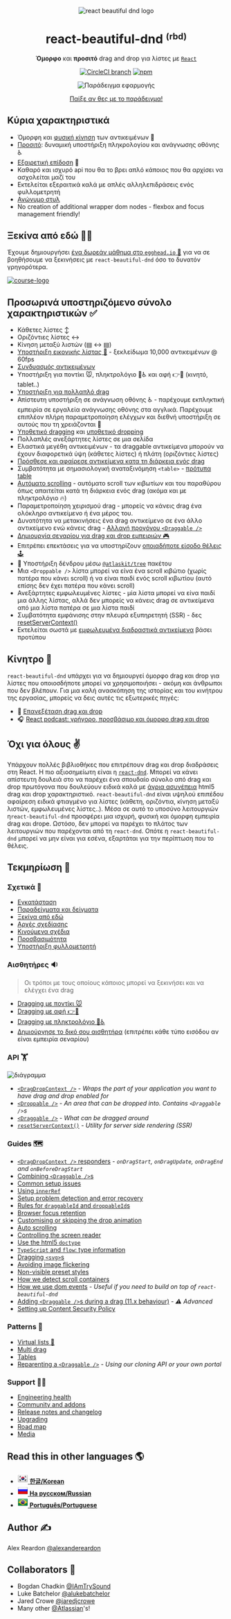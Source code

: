 <p align="center">
  <img src="https://user-images.githubusercontent.com/2182637/53611918-54c1ff80-3c24-11e9-9917-66ac3cef513d.png" alt="react beautiful dnd logo" />
</p>
<h1 align="center">react-beautiful-dnd <small><sup>(rbd)</sup></small></h1>

<div align="center">

**Όμορφο** και **προσιτό** drag and drop για λίστες με [`React`](https://facebook.github.io/react/)

[![CircleCI branch](https://img.shields.io/circleci/project/github/atlassian/react-beautiful-dnd/master.svg)](https://circleci.com/gh/atlassian/react-beautiful-dnd/tree/master)
[![npm](https://img.shields.io/npm/v/react-beautiful-dnd.svg)](https://www.npmjs.com/package/react-beautiful-dnd)

![Παράδειγμα εφαρμογής](https://user-images.githubusercontent.com/2182637/53614150-efbed780-3c2c-11e9-9204-a5d2e746faca.gif)

[Παίξε αν θες με το παράδειγμα!](https://react-beautiful-dnd.netlify.com/iframe.html?selectedKind=board&selectedStory=simple)

</div>

## Κύρια χαρακτηριστικά

- Όμορφη και [φυσική κίνηση](/docs/about/animations.md) των αντικειμένων 💐
- [Προσιτό](/docs/about/accessibility.md): δυναμική υποστήριξη πληκρολογίου και ανάγνωσης οθόνης ♿️
- [Εξαιρετική επίδοση](/docs/support/media.md) 🚀
- Καθαρό και ισχυρό api που θα το βρει απλό κάποιος που θα αρχίσει να ασχολείται μαζί του
- Εκτελείται εξεραιτικά καλά με απλές αλληλεπιδράσεις ενός φυλλομετρητή
- [Ανώνυμο στυλ](/docs/guides/preset-styles.md)
- No creation of additional wrapper dom nodes - flexbox and focus management friendly!

## Ξεκίνα από εδώ 👩‍🏫

Έχουμε δημιουργήσει [ένα δωρεάν μάθημα στο `egghead.io` 🥚](https://egghead.io/courses/beautiful-and-accessible-drag-and-drop-with-react-beautiful-dnd) για να σε βοηθήσουμε να ξεκινήσεις με `react-beautiful-dnd` όσο το δυνατόν γρηγορότερα.

[![course-logo](https://user-images.githubusercontent.com/2182637/43372837-8c72d3f8-93e8-11e8-9d92-a82adde7718f.png)](https://egghead.io/courses/beautiful-and-accessible-drag-and-drop-with-react-beautiful-dnd)

## Προσωρινά υποστηριζόμενο σύνολο χαρακτηριστικών ✅

- Κάθετες λίστες ↕
- Οριζόντιες λίστες ↔
- Κίνηση μεταξύ λιστών (▤ ↔ ▤)
- [Υποστήριξη εικονικής λίστας 👾](/docs/patterns/virtual-lists.md) - ξεκλείδωμα 10,000 αντικειμένων @ 60fps
- [Συνδυασμός αντικειμένων](/docs/guides/combining.md)
- Υποστήριξη για ποντίκι 🐭, πληκτρολόγιο 🎹♿️ και αφή 👉📱 (κινητό, tablet..) 
- [Υποστήριξη για πολλαπλό drag](/docs/patterns/multi-drag.md)
- Απίστευτη υποστήριξη σε ανάγνωση οθόνης ♿️ - παρέχουμε εκπληκτική εμπειρία σε εργαλεία ανάγνωσης οθόνης στα αγγλικά. Παρέχουμε επιπλέον πλήρη παραμετροποίηση ελέγχων και διεθνή υποστήριξη σε αυτούς που τη χρειάζονται 💖
- [Υποθετικό dragging](/docs/api/draggable.md#optional-props) και [υποθετικό dropping](/docs/api/droppable.md#conditionally-dropping)
- Πολλαπλές ανεξάρτητες λίστες σε μια σελίδα
- Ελαστικά μεγέθη αντικειμένων - τα draggable αντικείμενα μπορούν να έχουν διαφορετικά ύψη (κάθετες λίστες) ή πλάτη (οριζόντιες λίστες)
- [Πρόσθεσε και αφαίρεσε αντικείμενα κατα τη διάρκεια ενός drag](/docs/guides/changes-while-dragging.md)
- Συμβατότητα με σημασιολογική αναταξινόμηση `<table>` - [πρότυπα table](/docs/patterns/tables.md)
- [Αυτόματο scrolling](/docs/guides/auto-scrolling.md) - αυτόματο scroll των κιβωτίων και του παραθύρου όπως απαιτείται κατά τη διάρκεια ενός drag (ακόμα και με πληκτρολόγιο 🔥)
- Παραμετροποίηση χειρισμού drag - μπορείς να κάνεις drag ένα ολόκληρο αντικείμενο ή ένα μέρος του.
- Δυνατότητα να μετακινήσεις ένα drag αντικείμενο σε ένα άλλο αντικείμενο ενώ κάνεις drag - [Αλλαγή προγόνου `<Draggable />`](/docs/guides/reparenting.md)
- [Δημιουργία σεναρίου για drag και drop εμπειριών 🎮](/docs/sensors/sensor-api.md)
- Επιτρέπει επεκτάσεις για να υποστηρίζουν [οποιαδήποτε είσοδο θέλεις 🕹](/docs/sensors/sensor-api.md)
- 🌲 Υποστήριξη δένδρου μέσω [`@atlaskit/tree`](https://atlaskit.atlassian.com/packages/confluence/tree) πακέτου
- Μια `<Droppable />` λίστα μπορεί να είνα ένα scroll κιβώτιο (χωρίς πατέρα που κάνει scroll) ή να είναι παιδί ενός scroll κιβωτίου (αυτό επίσης δεν έχει πατέρα που κάνει scroll)
- Ανεξάρτητες εμφωλευμένες λίστες - μία λίστα μπορεί να είνα παιδί μια άλλης λίστας, αλλά δεν μπορείς να κάνεις drag σε αντικείμενα από μια λίστα πατέρα σε μια λίστα παιδί
- Συμβατότητα εμφάνισης στην πλευρά εξυπηρετητή (SSR) - δες [resetServerContext()](/docs/api/reset-server-context.md)
- Εκτελείται σωστά με [εμφωλευμένα διαδραστικά αντικείμενα](/docs/api/draggable.md#interactive-child-elements-within-a-draggable-) βάσει προτύπου

## Κίνητρο 🤔

`react-beautiful-dnd` υπάρχει για να δημιουργεί όμορφο drag και drop για λίστες που οποιοσδήποτε μπορεί να χρησιμοποιήσει - ακόμη και άνθρωποι που δεν βλέπουν. Για μια καλή ανασκόπηση της ιστορίας και του κινήτρου της εργασίας, μπορείς να δεις αυτές τις εξωτερικές πηγές:

- 📖 [Επανεξέταση drag και drop](https://medium.com/@alexandereardon/rethinking-drag-and-drop-d9f5770b4e6b)
- 🎧 [React podcast: γρήγορο, προσβάσιμο και όμορφο drag και drop](https://reactpodcast.simplecast.fm/17)

## Όχι για όλους ✌️

Υπάρχουν πολλές βιβλιοθήκες που επιτρέπουν drag και drop διαδράσεις στη React. Η πιο αξιοσημείωτη είναι η [`react-dnd`](https://github.com/react-dnd/react-dnd). Μπορεί να κάνει απίστευτη δουλειά στο να παρέχει ένα σπουδαίο σύνολο από drag και drop πρωτόγονα που δουλεύουν ειδικά καλά με [άγρια ασυνέπεια](https://www.quirksmode.org/blog/archives/2009/09/the_html5_drag.html) html5 drag και drop χαρακτηριστικό. `react-beautiful-dnd` είναι υψηλού επιπέδου αφαίρεση ειδικά φτιαγμένο για λίστες (κάθετη, οριζόντια, κίνηση μεταξύ λιστών, εμφωλευμένες λίστες..). Μέσα σε αυτό το υποσύνο λειτουργιών  η`react-beautiful-dnd` προσφέρει μια ισχυρή, φυσική και όμορφη εμπειρία drag και drope. Ωστόσο, δεν μπορεί να παρέχει το πλάτος των λειτουργιών που παρέχονται από τη `react-dnd`. Οπότε η `react-beautiful-dnd` μπορεί να μην είναι για εσένα, εξαρτάται για την περίπτωση που το θέλεις.

## Τεκμηρίωση 📖

### Σχετικά 👋

- [Εγκατάσταση](/docs/about/installation.md)
- [Παραδείγματα και δείγματα](/docs/about/examples.md)
- [Ξεκίνα από εδώ](https://egghead.io/courses/beautiful-and-accessible-drag-and-drop-with-react-beautiful-dnd)
- [Αρχές σχεδίασης](/docs/about/design-principles.md)
- [Κινούμενα σχέδια](/docs/about/animations.md)
- [Προσβασιμότητα](/docs/about/accessibility.md)
- [Υποστήριξη φυλλομετρητή](/docs/about/browser-support.md)

### Αισθητήρες 🔉

> Οι τρόποι με τους οποίους κάποιος μπορεί να ξεκινήσει και να ελέγχει ένα drag

- [Dragging με ποντίκι 🐭](/docs/sensors/mouse.md)
- [Dragging με αφή 👉📱](/docs/sensors/touch.md)
- [Dragging με πληκτρολόγιο 🎹♿️](/docs/sensors/keyboard.md)
- [Δημιούργησε το δικό σου αισθητήρα](/docs/sensors/sensor-api.md) (επιτρέπει κάθε τύπο εισόδου αν είναι εμπειρία σεναρίου)

### API 🏋️‍

![διάγραμμα](https://user-images.githubusercontent.com/2182637/53607406-c8f3a780-3c12-11e9-979c-7f3b5bd1bfbd.gif)

- [`<DragDropContext />`](/docs/api/drag-drop-context.md) - _Wraps the part of your application you want to have drag and drop enabled for_
- [`<Droppable />`](/docs/api/droppable.md) - _An area that can be dropped into. Contains `<Draggable />`s_
- [`<Draggable />`](/docs/api/draggable.md) - _What can be dragged around_
- [`resetServerContext()`](/docs/api/reset-server-context.md) - _Utility for server side rendering (SSR)_

### Guides 🗺

- [`<DragDropContext />` responders](/docs/guides/responders.md) - _`onDragStart`, `onDragUpdate`, `onDragEnd` and `onBeforeDragStart`_
- [Combining `<Draggable />`s](/docs/guides/combining.md)
- [Common setup issues](/docs/guides/common-setup-issues.md)
- [Using `innerRef`](/docs/guides/using-inner-ref.md)
- [Setup problem detection and error recovery](/docs/guides/setup-problem-detection-and-error-recovery.md)
- [Rules for `draggableId` and `droppableId`s](/docs/guides/identifiers.md)
- [Browser focus retention](/docs/guides/browser-focus.md)
- [Customising or skipping the drop animation](/docs/guides/drop-animation.md)
- [Auto scrolling](/docs/guides/auto-scrolling.md)
- [Controlling the screen reader](/docs/guides/screen-reader.md)
- [Use the html5 `doctype`](/docs/guides/doctype.md)
- [`TypeScript` and `flow`: type information](/docs/guides/types.md)
- [Dragging `<svg>`s](/docs/guides/dragging-svgs.md)
- [Avoiding image flickering](/docs/guides/avoiding-image-flickering.md)
- [Non-visible preset styles](/docs/guides/preset-styles.md)
- [How we detect scroll containers](/docs/guides/how-we-detect-scroll-containers.md)
- [How we use dom events](/docs/guides/how-we-use-dom-events.md) - _Useful if you need to build on top of `react-beautiful-dnd`_
- [Adding `<Draggable />`s during a drag (11.x behaviour)](/docs/guides/changes-while-dragging.md) - _⚠️ Advanced_
- [Setting up Content Security Policy](/docs/guides/content-security-policy.md)

### Patterns 👷‍

- [Virtual lists 👾](/docs/patterns/virtual-lists.md)
- [Multi drag](/docs/patterns/multi-drag.md)
- [Tables](/docs/patterns/tables.md)
- [Reparenting a `<Draggable />`](/docs/guides/reparenting.md) - _Using our cloning API or your own portal_

### Support 👩‍⚕️

- [Engineering health](/docs/support/engineering-health.md)
- [Community and addons](/docs/support/community-and-addons.md)
- [Release notes and changelog](https://github.com/atlassian/react-beautiful-dnd/releases)
- [Upgrading](/docs/support/upgrading.md)
- [Road map](https://github.com/atlassian/react-beautiful-dnd/issues)
- [Media](/docs/support/media.md)

## Read this in other languages 🌎

- [![kr](https://raw.githubusercontent.com/gosquared/flags/master/flags/flags/shiny/24/South-Korea.png) **한글/Korean**](https://github.com/LeeHyungGeun/react-beautiful-dnd-kr)
- [![ru](https://raw.githubusercontent.com/gosquared/flags/master/flags/flags/shiny/24/Russia.png) **На русском/Russian**](https://github.com/vtereshyn/react-beautiful-dnd-ru)
- [![pt](https://raw.githubusercontent.com/gosquared/flags/master/flags/flags/shiny/24/Brazil.png) **Português/Portuguese**](https://github.com/dudestein/react-beautiful-dnd-pt)

## Author ✍️

Alex Reardon [@alexandereardon](https://twitter.com/alexandereardon)

## Collaborators 🤝

- Bogdan Chadkin [@IAmTrySound](https://twitter.com/IAmTrySound)
- Luke Batchelor [@alukebatchelor](https://twitter.com/alukebatchelor)
- Jared Crowe [@jaredjcrowe](https://twitter.com/jaredjcrowe)
- Many other [@Atlassian](https://twitter.com/Atlassian)'s!
